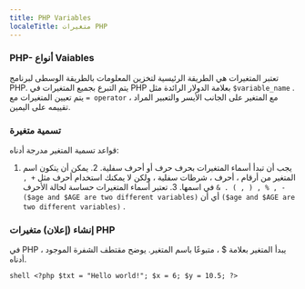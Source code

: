 ---
title: PHP Variables
localeTitle: متغيرات PHP
---### PHP- أنواع Vaiables

تعتبر المتغيرات هي الطريقة الرئيسية لتخزين المعلومات بالطريقة الوسطى لبرنامج PHP. يتم التبرع بجميع المتغيرات في PHP بعلامة الدولار الرائدة مثل `$variable_name` . يتم تعيين المتغيرات مع `= operator` ، مع المتغير على الجانب الأيسر والتعبير المراد تقييمه على اليمين.

### تسمية متغيرة

قواعد تسمية المتغير مدرجة أدناه:

1.  يجب أن تبدأ أسماء المتغيرات بحرف حرف أو أحرف سفلية. 2. يمكن أن يتكون اسم المتغير من أرقام ، أحرف ، شرطات سفلية ، ولكن لا يمكنك استخدام أحرف مثل `+ , - , % , ( , ) . &` في اسمها. 3. تعتبر أسماء المتغيرات حساسة لحالة الأحرف `($age and $AGE are two different variables)` أي أن `($age and $AGE are two different variables)` .

### إنشاء (إعلان) متغيرات PHP

في PHP ، يبدأ المتغير بعلامة $ ، متبوعًا باسم المتغير. يوضح مقتطف الشفرة الموجود أدناه.

`shell <?php $txt = "Hello world!"; $x = 6; $y = 10.5; ?>`
